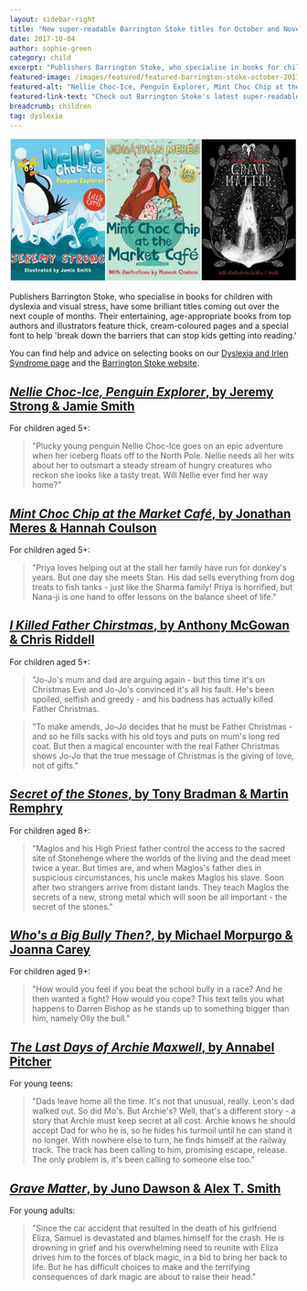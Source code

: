 ```yaml
---
layout: sidebar-right
title: "New super-readable Barrington Stoke titles for October and November 2017"
date: 2017-10-04
author: sophie-green
category: child
excerpt: "Publishers Barrington Stoke, who specialise in books for children with dyslexia and visual stress, have some brilliant titles coming out over the next couple of months."
featured-image: /images/featured/featured-barrington-stoke-october-2017.jpg
featured-alt: "Nellie Choc-Ice, Penguin Explorer, Mint Choc Chip at the Market Cafe, Grave Matter"
featured-link-text: "Check out Barrington Stoke's latest super-readable titles."
breadcrumb: children
tag: dyslexia
---
```


![Nellie Choc-Ice, Penguin Explorer, Mint Choc Chip at the Market Cafe, Grave Matter](/images/featured/featured-barrington-stoke-october-2017.jpg)

Publishers Barrington Stoke, who specialise in books for children with dyslexia and visual stress, have some brilliant titles coming out over the next couple of months. Their entertaining, age-appropriate books from top authors and illustrators feature thick, cream-coloured pages and a special font to help 'break down the barriers that can stop kids getting into reading.'

You can find help and advice on selecting books on our [Dyslexia and Irlen Syndrome page](/parents-carers-and-children/dyslexia-irlen/) and the [Barrington Stoke website](https://www.barringtonstoke.co.uk/).

## [<cite>Nellie Choc-Ice, Penguin Explorer</cite>, by Jeremy Strong & Jamie Smith](https://suffolk.spydus.co.uk/cgi-bin/spydus.exe/ENQ/OPAC/BIBENQ?BRN=2185758)

For children aged 5+:

> "Plucky young penguin Nellie Choc-Ice goes on an epic adventure when her iceberg floats off to the North Pole. Nellie needs all her wits about her to outsmart a steady stream of hungry creatures who reckon she looks like a tasty treat. Will Nellie ever find her way home?"

## [<cite>Mint Choc Chip at the Market Café</cite>, by Jonathan Meres & Hannah Coulson](https://suffolk.spydus.co.uk/cgi-bin/spydus.exe/ENQ/OPAC/BIBENQ?BRN=2246119)

For children aged 5+:

> "Priya loves helping out at the stall her family have run for donkey's years. But one day she meets Stan. His dad sells everything from dog treats to fish tanks - just like the Sharma family! Priya is horrified, but Nana-ji is one hand to offer lessons on the balance sheet of life."

## [<cite>I Killed Father Chirstmas</cite>, by Anthony McGowan & Chris Riddell](https://suffolk.spydus.co.uk/cgi-bin/spydus.exe/ENQ/OPAC/BIBENQ?BRN=2184701)

For children aged 5+:

> "Jo-Jo's mum and dad are arguing again - but this time it's on Christmas Eve and Jo-Jo's convinced it's all his fault. He's been spoiled, selfish and greedy - and his badness has actually killed Father Christmas.

> "To make amends, Jo-Jo decides that he must be Father Christmas - and so he fills sacks with his old toys and puts on mum's long red coat. But then a magical encounter with the real Father Christmas shows Jo-Jo that the true message of Christmas is the giving of love, not of gifts."

## [<cite>Secret of the Stones</cite>, by Tony Bradman & Martin Remphry](https://suffolk.spydus.co.uk/cgi-bin/spydus.exe/ENQ/OPAC/BIBENQ?BRN=2246118)

For children aged 8+:

> "Maglos and his High Priest father control the access to the sacred site of Stonehenge where the worlds of the living and the dead meet twice a year. But times are, and when Maglos's father dies in suspicious circumstances, his uncle makes Maglos his slave. Soon after two strangers arrive from distant lands. They teach Maglos the secrets of a new, strong metal which will soon be all important - the secret of the stones."

## [<cite>Who's a Big Bully Then?</cite>, by Michael Morpurgo & Joanna Carey](https://suffolk.spydus.co.uk/cgi-bin/spydus.exe/ENQ/OPAC/BIBENQ?BRN=2246120)

For children aged 9+:

> "How would you feel if you beat the school bully in a race? And he then wanted a fight? How would you cope? This text tells you what happens to Darren Bishop as he stands up to something bigger than him, namely Olly the bull."

## [<cite>The Last Days of Archie Maxwell</cite>, by Annabel Pitcher](https://suffolk.spydus.co.uk/cgi-bin/spydus.exe/ENQ/OPAC/BIBENQ?BRN=2271801)

For young teens:

> "Dads leave home all the time. It's not that unusual, really. Leon's dad walked out. So did Mo's. But Archie's? Well, that's a different story - a story that Archie must keep secret at all cost. Archie knows he should accept Dad for who he is, so he hides his turmoil until he can stand it no longer. With nowhere else to turn, he finds himself at the railway track. The track has been calling to him, promising escape, release. The only problem is, it's been calling to someone else too."

## [<cite>Grave Matter</cite>, by Juno Dawson & Alex T. Smith](https://suffolk.spydus.co.uk/cgi-bin/spydus.exe/ENQ/OPAC/BIBENQ?BRN=2246920)

For young adults:

> "Since the car accident that resulted in the death of his girlfriend Eliza, Samuel is devastated and blames himself for the crash. He is drowning in grief and his overwhelming need to reunite with Eliza drives him to the forces of black magic, in a bid to bring her back to life. But he has difficult choices to make and the terrifying consequences of dark magic are about to raise their head."

